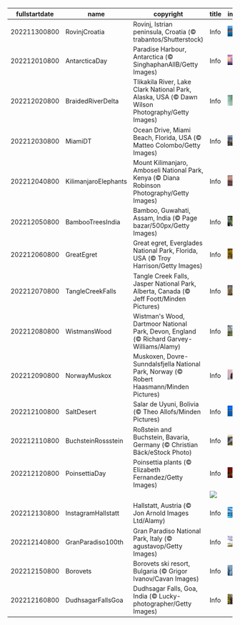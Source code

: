 |fullstartdate|name|copyright|title|image|
|--|--|--|--|--|
202211300800|RovinjCroatia|Rovinj, Istrian peninsula, Croatia (© trabantos/Shutterstock)|Info|![](/en-AU/2022/12/202211300800RovinjCroatia.jpg)|
202212010800|AntarcticaDay|Paradise Harbour, Antarctica (© SinghaphanAllB/Getty Images)|Info|![](/en-AU/2022/12/202212010800AntarcticaDay.jpg)|
202212020800|BraidedRiverDelta|Tlikakila River, Lake Clark National Park, Alaska, USA (© Dawn Wilson Photography/Getty Images)|Info|![](/en-AU/2022/12/202212020800BraidedRiverDelta.jpg)|
202212030800|MiamiDT|Ocean Drive, Miami Beach, Florida, USA (© Matteo Colombo/Getty Images)|Info|![](/en-AU/2022/12/202212030800MiamiDT.jpg)|
202212040800|KilimanjaroElephants|Mount Kilimanjaro, Amboseli National Park, Kenya (© Diana Robinson Photography/Getty Images)|Info|![](/en-AU/2022/12/202212040800KilimanjaroElephants.jpg)|
202212050800|BambooTreesIndia|Bamboo, Guwahati, Assam, India (© Page bazar/500px/Getty Images)|Info|![](/en-AU/2022/12/202212050800BambooTreesIndia.jpg)|
202212060800|GreatEgret|Great egret, Everglades National Park, Florida, USA (© Troy Harrison/Getty Images)|Info|![](/en-AU/2022/12/202212060800GreatEgret.jpg)|
202212070800|TangleCreekFalls|Tangle Creek Falls, Jasper National Park, Alberta, Canada (© Jeff Foott/Minden Pictures)|Info|![](/en-AU/2022/12/202212070800TangleCreekFalls.jpg)|
202212080800|WistmansWood|Wistman's Wood, Dartmoor National Park, Devon, England (© Richard Garvey-Williams/Alamy)|Info|![](/en-AU/2022/12/202212080800WistmansWood.jpg)|
202212090800|NorwayMuskox|Muskoxen, Dovre-Sunndalsfjella National Park, Norway (© Robert Haasmann/Minden Pictures)|Info|![](/en-AU/2022/12/202212090800NorwayMuskox.jpg)|
202212100800|SaltDesert|Salar de Uyuni, Bolivia (© Theo Allofs/Minden Pictures)|Info|![](/en-AU/2022/12/202212100800SaltDesert.jpg)|
202212110800|BuchsteinRossstein|Roßstein and Buchstein, Bavaria, Germany (© Christian Bäck/eStock Photo)|Info|![](/en-AU/2022/12/202212110800BuchsteinRossstein.jpg)|
202212120800|PoinsettiaDay|Poinsettia plants (© Elizabeth Fernandez/Getty Images)|Info|![](/en-AU/2022/12/202212120800PoinsettiaDay.jpg)|
||||![](/en-AU/2022/12/.jpg)|
202212130800|InstagramHallstatt|Hallstatt, Austria (© Jon Arnold Images Ltd/Alamy)|Info|![](/en-AU/2022/12/202212130800InstagramHallstatt.jpg)|
202212140800|GranParadiso100th|Gran Paradiso National Park, Italy (© agustavop/Getty Images)|Info|![](/en-AU/2022/12/202212140800GranParadiso100th.jpg)|
202212150800|Borovets|Borovets ski resort, Bulgaria (© Grigor Ivanov/Cavan Images)|Info|![](/en-AU/2022/12/202212150800Borovets.jpg)|
202212160800|DudhsagarFallsGoa|Dudhsagar Falls, Goa, India (© Lucky-photographer/Getty Images)|Info|![](/en-AU/2022/12/202212160800DudhsagarFallsGoa.jpg)|
